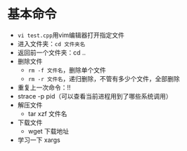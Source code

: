 # 基本命令

- `vi test.cpp`用vim编辑器打开指定文件
- 进入文件夹：`cd 文件夹名`
- 返回前一个文件夹：cd ..
- 删除文件
  - `rm -f 文件名`，删除单个文件
  - `rm -r 文件名`，递归删除，不管有多少个文件，全部删除
- 重复上一次命令：!!
- strace -p pid（可以查看当前进程用到了哪些系统调用）
- 解压文件
  - tar xzf 文件名
- 下载文件
  - wget 下载地址
- 学习一下 xargs